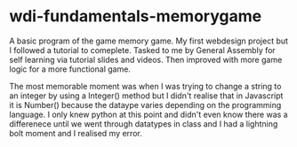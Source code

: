 # wdi-fundamentals-memorygame

A basic program of the game memory game.
My first webdesign project but I followed a tutorial to comeplete.
Tasked to me by General Assembly for self learning via tutorial slides and videos.
Then improved with more game logic for a more functional game.

The most memorable moment was when I was trying to change a string to an integer by using a Integer() method but I didn't realise that in Javascript it is Number() because the dataype varies depending on the programming language. I only knew python at this point and didn't even know there was a differenece until we went through datatypes in class and I had a lightning bolt moment and I realised my error.
